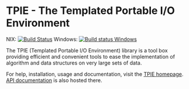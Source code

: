 TPIE - The Templated Portable I/O Environment
=============================================

NIX: [![Build Status](https://travis-ci.org/thomasmoelhave/tpie.svg?branch=master)](https://travis-ci.org/thomasmoelhave/tpie/branches)
Windows: [![Build status Windows](https://ci.appveyor.com/api/projects/status/570fltgf1ko5twna/branch/master?svg=true)](https://ci.appveyor.com/project/antialize/tpie/branch/master)

The TPIE (Templated Portable I/O Environment) library is a tool box providing
efficient and convenient tools to ease the implementation of algorithm and data
structures on very large sets of data.

For help, installation, usage and documentation, visit the
[TPIE homepage](http://www.madalgo.au.dk/tpie/).
[API documentation](http://www.madalgo.au.dk/tpie/doc/) is also hosted there.
